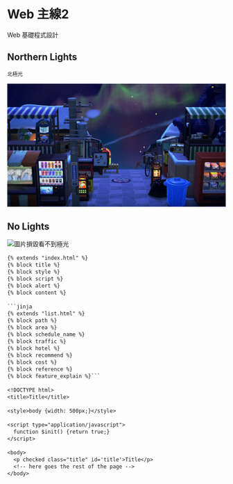 # Web 主線2
Web 基礎程式設計
## Northern Lights
```bash
北極光
```
![北極光](./image/acnh_northernlight.jpg)
## No Lights
![圖片損毀看不到極光]()

    {% extends "index.html" %}
    {% block title %}
    {% block style %}
    {% block script %}
    {% block alert %}
    {% block content %}

    ```jinja
    {% extends "list.html" %}
    {% block path %}
    {% block area %}
    {% block schedule_name %}
    {% block traffic %}
    {% block hotel %}
    {% block recommend %}
    {% block cost %}
    {% block reference %}
    {% block feature_explain %}```
    
    <!DOCTYPE html>
    <title>Title</title>

    <style>body {width: 500px;}</style>

    <script type="application/javascript">
      function $init() {return true;}
    </script>

    <body>
      <p checked class="title" id='title'>Title</p>
      <!-- here goes the rest of the page -->
    </body>
